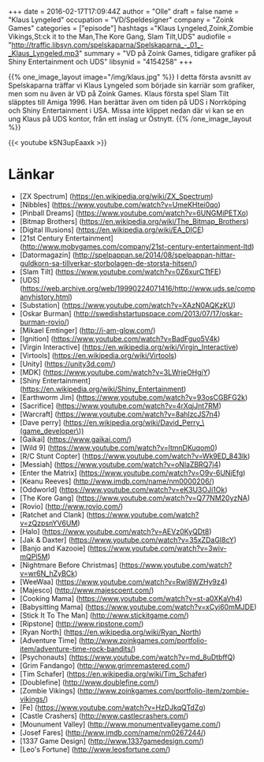+++
date = 2016-02-17T17:09:44Z
author = "Olle"
draft = false
name = "Klaus Lyngeled"
occupation = "VD/Speldesigner"
company = "Zoink Games"
categories = ["episode"]
hashtags ="Klaus Lyngeled,Zoink,Zombie Vikings,St:ck it to the Man,The Kore Gang, Slam Tilt,UDS"
audiofile = "http://traffic.libsyn.com/spelskaparna/Spelskaparna_-_01_-_Klaus_Lyngeled.mp3"
summary = "VD på Zoink Games, tidigare grafiker på Shiny Entertainment och UDS"
libsynid = "4154258"
+++

{{% one_image_layout image="/img/klaus.jpg" %}}
I detta första avsnitt av Spelskaparna träffar vi Klaus Lyngeled som började sin karriär som grafiker, men som nu även är VD på Zoink Games. Klaus första spel Slam Tilt släpptes till Amiga 1996. Han berättar även om tiden på UDS i Norrköping och Shiny Entertainment i USA. Missa inte klippet nedan där vi kan se en ung Klaus på UDS kontor, från ett inslag ur Östnytt. 
{{% /one_image_layout %}}



<div style="margin-top: 1em; margin-bottom: 1em;">
{{< youtube kSN3upEaaxk >}}
</div>

# Länkar

* [ZX Spectrum] (https://en.wikipedia.org/wiki/ZX_Spectrum)
* [Nibbles] (https://www.youtube.com/watch?v=UmeKHtei0qo)
* [Pinball Dreams] (https://www.youtube.com/watch?v=6UNGMiPETXo)
* [Bitmap Brothers] (https://en.wikipedia.org/wiki/The_Bitmap_Brothers)
* [Digital Illusions] (https://en.wikipedia.org/wiki/EA_DICE)
* [21st Century Entertainment] (http://www.mobygames.com/company/21st-century-entertainment-ltd)
* [Datormagazin] (http://spelpappan.se/2014/08/spelpappan-hittar-guldkorn-sa-tillverkar-storbolagen-de-storsta-hitsen/)
* [Slam Tilt] (https://www.youtube.com/watch?v=0Z6xurCTtFE)
* [UDS] (https://web.archive.org/web/19990224071416/http://www.uds.se/companyhistory.html)
* [Substation] (https://www.youtube.com/watch?v=XAzN0AQKzKU)
* [Oskar Burman] (http://swedishstartupspace.com/2013/07/17/oskar-burman-rovio/)
* [Mikael Emtinger] (http://i-am-glow.com/)
* [Ignition] (https://www.youtube.com/watch?v=BadFguo5V4k)
* [Virgin Interactive] (https://en.wikipedia.org/wiki/Virgin_Interactive)
* [Virtools] (https://en.wikipedia.org/wiki/Virtools)
* [Unity] (https://unity3d.com/)
* [MDK] (https://www.youtube.com/watch?v=3LWrjeOHgjY)
* [Shiny Entertainment] (https://en.wikipedia.org/wiki/Shiny_Entertainment)
* [Earthworm Jim] (https://www.youtube.com/watch?v=93osCGBFG2k)
* [Sacrifice] (https://www.youtube.com/watch?v=4rXqjJnt7RM)
* [Warcraft] (https://www.youtube.com/watch?v=8ahIzcJS7n4)
* [Dave perry] (https://en.wikipedia.org/wiki/David_Perry_\(game_developer\))
* [Gaikai] (https://www.gaikai.com/)
* [Wild 9] (https://www.youtube.com/watch?v=ltmnDKuqom0)
* [R/C Stunt Copter] (https://www.youtube.com/watch?v=Wk9ED_843lk)
* [Messiah] (https://www.youtube.com/watch?v=oNlaZBRQ7j4)
* [Enter the Matrix] (https://www.youtube.com/watch?v=O9v-6UNjEfg)
* [Keanu Reeves] (http://www.imdb.com/name/nm0000206/) 
* [Oddworld] (https://www.youtube.com/watch?v=eK3U3OJi1Ok)
* [The Kore Gang] (https://www.youtube.com/watch?v=Q77NM20yzNA)
* [Rovio] (http://www.rovio.com/)
* [Ratchet and Clank] (https://www.youtube.com/watch?v=zQzpsnYV6UM)
* [Halo] (https://www.youtube.com/watch?v=AEVz0KyQDt8)
* [Jak & Daxter] (https://www.youtube.com/watch?v=35xZDaGI8cY)
* [Banjo and Kazooie] (https://www.youtube.com/watch?v=3wiv-mQPl5M)
* [Nightmare Before Christmas] (https://www.youtube.com/watch?v=wr6N_hZyBCk)
* [WeeWaa] (https://www.youtube.com/watch?v=Rwl8WZHy9z4)
* [Majesco] (http://www.majescoent.com/)
* [Cooking Mama] (https://www.youtube.com/watch?v=st-a0XKaVh4)
* [Babysitting Mama] (https://www.youtube.com/watch?v=xCyi60mMJDE)
* [Stick It To The Man] (http://www.stickitgame.com/)
* [Ripstone] (http://www.ripstone.com/)
* [Ryan North] (https://en.wikipedia.org/wiki/Ryan_North)
* [Adventure Time] (http://www.zoinkgames.com/portfolio-item/adventure-time-rock-bandits/)
* [Psychonauts] (https://www.youtube.com/watch?v=md_8uDtbffQ)
* [Grim Fandango] (http://www.grimremastered.com/)
* [Tim Schafer] (https://en.wikipedia.org/wiki/Tim_Schafer)
* [Doublefine] (http://www.doublefine.com/)
* [Zombie Vikings] (http://www.zoinkgames.com/portfolio-item/zombie-vikings/)
* [Fe] (https://www.youtube.com/watch?v=HzDJkqQTdZg)
* [Castle Crashers] (http://www.castlecrashers.com/)
* [Mounument Valley] (http://www.monumentvalleygame.com/)
* [Josef Fares] (http://www.imdb.com/name/nm0267244/)
* [1337 Game Design] (http://www.1337gamedesign.com/) 
* [Leo's Fortune] (http://www.leosfortune.com/)

